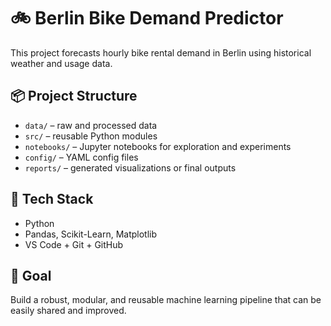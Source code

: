 
# 🚲 Berlin Bike Demand Predictor

This project forecasts hourly bike rental demand in Berlin using historical weather and usage data.

## 📦 Project Structure

- `data/` – raw and processed data
- `src/` – reusable Python modules
- `notebooks/` – Jupyter notebooks for exploration and experiments
- `config/` – YAML config files
- `reports/` – generated visualizations or final outputs

## 🔧 Tech Stack

- Python
- Pandas, Scikit-Learn, Matplotlib
- VS Code + Git + GitHub

## 🚀 Goal

Build a robust, modular, and reusable machine learning pipeline that can be easily shared and improved.
